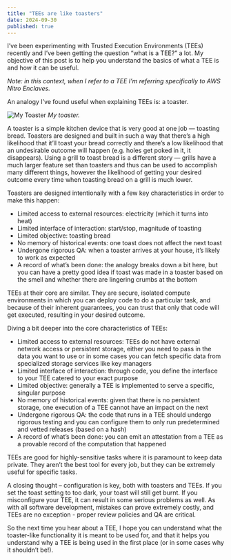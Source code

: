 ```yaml
---
title: "TEEs are like toasters"
date: 2024-09-30
published: true
---
```


I’ve been experimenting with Trusted Execution Environments (TEEs) recently and I’ve been getting the question “what is a TEE?” a lot. My objective of this post is to help you understand the basics of what a TEE is and how it can be useful.

_Note: in this context, when I refer to a TEE I’m referring specifically to AWS Nitro Enclaves._

An analogy I’ve found useful when explaining TEEs is: a toaster.

![My Toaster](/images/mytoaster.jpg)
*My toaster.*

A toaster is a simple kitchen device that is very good at one job — toasting bread. Toasters are designed and built in such a way that there’s a high likelihood that it’ll toast your bread correctly and there’s a low likelihood that an undesirable outcome will happen (e.g. holes get poked in it, it disappears). Using a grill to toast bread is a different story — grills have a much larger feature set than toasters and thus can be used to accomplish many different things, however the likelihood of getting your desired outcome every time when toasting bread on a grill is much lower.

Toasters are designed intentionally with a few key characteristics in order to make this happen:
- Limited access to external resources: electricity (which it turns into heat)
- Limited interface of interaction: start/stop, magnitude of toasting
- Limited objective: toasting bread
- No memory of historical events: one toast does not affect the next toast
- Undergone rigorous QA: when a toaster arrives at your house, it’s likely to work as expected
- A record of what’s been done: the analogy breaks down a bit here, but you can have a pretty good idea if toast was made in a toaster based on the smell and whether there are lingering crumbs at the bottom

TEEs at their core are similar. They are secure, isolated compute environments in which you can deploy code to do a particular task, and because of their inherent guarantees, you can trust that only that code will get executed, resulting in your desired outcome.

Diving a bit deeper into the core characteristics of TEEs:
- Limited access to external resources: TEEs do not have external network access or persistent storage, either you need to pass in the data you want to use or in some cases you can fetch specific data from specialized storage services like key managers
- Limited interface of interaction: through code, you define the interface to your TEE catered to your exact purpose
- Limited objective: generally a TEE is implemented to serve a specific, singular purpose
- No memory of historical events: given that there is no persistent storage, one execution of a TEE cannot have an impact on the next
- Undergone rigorous QA: the code that runs in a TEE should undergo rigorous testing and you can configure them to only run predetermined and vetted releases (based on a hash)
- A record of what’s been done: you can emit an attestation from a TEE as a provable record of the computation that happened

TEEs are good for highly-sensitive tasks where it is paramount to keep data private.  They aren’t the best tool for every job, but they can be extremely useful for specific tasks.

A closing thought – configuration is key, both with toasters and TEEs.  If you set the toast setting to too dark, your toast will still get burnt.  If you misconfigure your TEE, it can result in some serious problems as well.  As with all software development, mistakes can prove extremely costly, and TEEs are no exception - proper review policies and QA are critical.

So the next time you hear about a TEE, I hope you can understand what the toaster-like functionality it is meant to be used for, and that it helps you understand why a TEE is being used in the first place (or in some cases why it shouldn’t be!).
